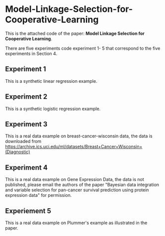 # Model-Linkage-Selection-for-Cooperative-Learning

This is the attached code of the paper: **Model Linkage Selection for Cooperative Learning**. 

There are five experiments code experiment 1- 5 that correspond to the five experiments in Section 4.

## Experiment 1

This is a synthetic linear regression example. 

## Experiment 2

This is a synthetic logistic regression example.

## Experiment 3

This is a real data example on breast-cancer-wisconsin data, the data is downloaded from https://archive.ics.uci.edu/ml/datasets/Breast+Cancer+Wisconsin+(Diagnostic)

## Experiment 4

This is a real data example on Gene Expression Data, the data is not published, please email the authors of the paper "Bayesian data integration and variable selection for pan-cancer survival prediction using protein expression data" for permission.

## Experiement 5

This is a real data example on Plummer's example as illustrated in the paper.


